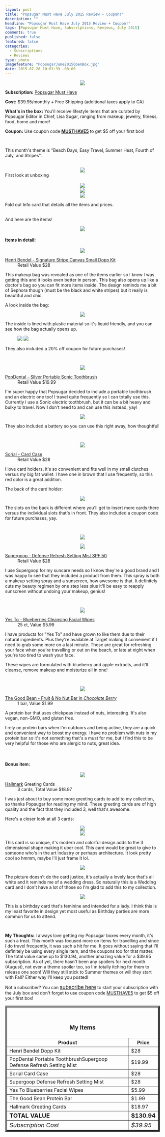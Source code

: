 ```yaml
---
layout: post
title: "Popsugar Must Have July 2015 Review + Coupon!"
description: ""
headline: "Popsugar Must Have July 2015 Review + Coupon!"
tags: [Popsugar Must Have, Subscriptions, Reviews, July 2015]
comments: true
published: false
featured: false
categories: 
  - Subscriptions
  - Reviews
type: photo
imagefeature: "PopsugarJune2015OpenBox.jpg"
date: 2015-07-28 10:01:39 -08:00
---
```


<center><img src='/images/PopsugarJuly2015Box.jpg'></center>
<p><b>Subscription:</b> <a href="http://popsugar-must-have.evyy.net/c/164125/137737/2706" target="_blank">Popsugar Must Have</a></p>
<p><b>Cost:</b> $39.95/monthly + Free Shipping (additional taxes apply to CA)</p>
<p><b>What's in the box:</b> You'll receive lifestyle items that are curated by Popsugar Editor in Chief, Lisa Sugar, ranging from makeup, jewelry, fitness, food, home and more!</p>
<p><b>Coupon:</b> Use coupon code <a href="http://popsugar-must-have.evyy.net/c/164125/137737/2706" target="_blank"><b>MUSTHAVE5</b></a> to get $5 off your first box!</p>
<br>

<p>This month's theme is "Beach Days, Easy Travel, Summer Heat, Fourth of July, and Stripes".</p>
<br>

<center><img src='/images/PopsugarJuly2015OpenBox.jpg'></center>
<figcaption>First look at unboxing</figcaption>
<br>

<center><img src='/images/PopsugarJuly2015Info.jpg'></center>
<center><img src='/images/PopsugarJuly2015Info2.jpg'></center>
<center><img src='/images/PopsugarJuly2015Info3.jpg'></center>
<p>Fold out Info card that details all the items and prices.</p>
<br>

<DT>And here are the items!</DT>
<p><center><img src='/images/PopsugarJuly2015Items.jpg'></center></p>

<H4>Items in detail:</H4>

<p><center><img src='/images/PopsugarJuly2015Bag.jpg'></center></p>

<DL>
<DT><a href="http://www.henribendel.com/signature-stripe-canvas-small-dopp-kit-27876711510193.html?cgid=travel_cosmetic&start=23" target="_blank">Henri Bendel - Signature Stripe Canvas Small Dopp Kit</a></DT>
<DD>Retail Value $28</DD>
</DL>

<p>This makeup bag was revealed as one of the items earlier so I knew I was getting this and it looks even better in person. This bag also opens up like a doctor's bag so you can fit more items inside. The design reminds me a bit of Sephora though (must be the black and white stripes) but it really is beautiful and chic.</p>

<p>A look inside the bag:</p>
<center><img src='/images/PopsugarJuly2015Bag2.jpg'></center>

<p>The inside is lined with plastic material so it's liquid friendly, and you can see how the bag actually opens up.</p>

<figure class="half">
      <img src="/images/PopsugarJuly2015HenriBendelCoupon1.jpg">
      <img src="/images/PopsugarJuly2015HenriBendelCoupon.jpg">
</figure>

<p>They also included a 20% off coupon for future purchases!</p>

<br>

<p><center><img src='/images/PopsugarJuly2015Toothbrush.jpg'></center></p>

<DL>
<DT><a href="https://popdental.com/product/silver-portable-sonic-toothbrush/" target="_blank">PopDental - Silver Portable Sonic Toothbrush</a></DT>
<DD>Retail Value $19.99</DD>
</DL>

<p>I'm super happy that Popsugar decided to include a portable toothbrush and an electric one too! I travel quite frequently so I can totally use this. Currently I use a Sonic electric toothbrush, but it can be a bit heavy and bulky to travel. Now I don't need to and can use this instead, yay!</p>

<center><img src='/images/PopsugarJuly2015Toothbrush2.jpg'></center>

<p>They also included a battery so you can use this right away, how thoughtful!</p>
<br>

<p><center><img src='/images/PopsugarJuly2015Sorial.jpg'></center></p>

<DL>
<DT><a href="http://www.pacificabeauty.com/makeup/eyes/enlighten-eye-brightening-shadow-palette?id=422" target="_blank">Sorial - Card Case</a></DT>
<DD>Retail Value $28</DD>
</DL>

<p>I love card holders, it's so convenient and fits well in my small clutches versus my big fat wallet. I have one in brown that I use frequently, so this red color is a great addition.</p>

<p>The back of the card holder:</p>
<center><img src='/images/PopsugarJuly2015Sorial2.jpg'></center>
<p>The slots on the back is different where you'll get to insert more cards there versus the individual slots that's in front. They also included a coupon code for future purchases, yay.</p>
<br>

<p><center><img src='/images/PopsugarJuly2015Supergoop.jpg'></center></p>
<center><img src='/images/PopsugarJuly2015Supergoop2.jpg'></center>
<DL>
<DT><a href="http://www.supergoop.com/shop/defense-refresh-setting-mist-spf-50/" target="_blank">Supergoop - Defense Refresh Setting Mist SPF 50</a></DT>
<DD>Retail Value $28</DD>
</DL>

<p>I use Supergoop for my suncare needs so I know they're a good brand and I was happy to see that they included a product from them. This spray is both a makeup setting spray and a sunscreen, how awesome is that. It definitely cuts my beauty regimen by one step less plus it'll be easy to reapply sunscreen without undoing your makeup, genius!</p>
<br>

<p><center><img src='/images/PopsugarJuly2015Wipes.jpg'></center></p>

<DL>
<DT><a href="http://www.yestocarrots.com/product/yes-to-blueberries-cleansing-facial-wipes--25ct?product_id=7331102" target="_blank">Yes To - Blueberries Cleansing Facial Wipes</a></DT>
<DD>25 ct, Value $5.99</DD>
</DL>

<p>I have products for "Yes To" and have grown to like them due to their natural ingredients. Plus they're available at Target making it convenient if I need to grab some more on a last minute. These are great for refreshing your face when you're travelling or out on the beach, or late at night when you're too tired to wash your face.</p>

<p>These wipes are formulated with blueberry and apple extracts, and it'll cleanse, remove makeup and moisturize all in one!</p>
<br>

<p><center><img src='/images/PopsugarJuly2015Bar.jpg'></center></p>

<DL>
<DT><a href="http://www.thegoodbean.com/bars/" target="_blank">The Good Bean - Fruit & No Nut Bar in <i>Chocolate Berry</i></a></DT>
<DD>1 bar, Value $1.99</DD>
</DL>

<p>A protein bar that uses chickpeas instead of nuts, interesting. It's also vegan, non-GMO, and gluten free.</p>

<p>I rely on protein bars when I'm outdoors and being active, they are a quick and convenient way to boost my energy. I have no problem with nuts in my protein bar so it's not something that's a must for me, but I find this to be very helpful for those who are alergic to nuts, great idea.</p>
<br>

<H4><i class="icon-gift"></i> Bonus item:</H4>

<p><center><img src='/images/PopsugarJuly2015Cards.jpg'></center></p>

<DL>
<DT><a href="http://www.hallmark.com" target="_blank">Hallmark</a> Greeting Cards</DT>
<DD>3 cards, Total Value $18.97</DD>
</DL>

<p>I was just about to buy some more greeting cards to add to my collection, so thanks Popsugar for reading my mind. These greeting cards are of high quality and the fact that they included 3, well that's awesome.</p>

<p>Here's a closer look at all 3 cards:</p>
<center><img src='/images/PopsugarJuly2015Card1.jpg'></center>
<center><img src='/images/PopsugarJuly2015Card2.jpg'></center>

<p>This card is so unique, it's modern and colorful design adds to the 3 dimensional shape making it uber cool. This card would be great to give to someone who's in the art industry or perhaps architecture. It look pretty cool so hmmm, maybe I'll just frame it lol.</p>

<center><img src='/images/PopsugarJuly2015Card4.jpg'></center>
<p>The picture doesn't do the card justice, it's actually a lovely lace that's all white and it reminds me of a wedding dress. So naturally this is a Wedding card and I don't have a lot of those so I'm glad to add this to my collection.</p>

<center><img src='/images/PopsugarJuly2015Card3.jpg'></center>
<p>This is a birthday card that's feminine and intended for a lady. I think this is my least favorite in design yet most useful as Birthday parties are more common for us to attend.</p>

<br>

<p><i class="icon-exclamation-sign"></i><b> My Thoughts:</b> I always love getting my Popsugar boxes every month, it's such a treat. This month was focused more on items for travelling and since I do travel frequently, it was such a hit for me. It goes without saying that I'll definitely be using every single item, and the coupons too for that matter. The total value came up to $130.94, another amazing value for a $39.95 subscription. As of yet, there hasn't been any spoilers for next month (August), not even a theme spoiler too, so I'm totally itching for them to release one soon! Will they still stick to Summer themes or will they start with Fall? Either way I'll keep you posted!</p>

<p>Not a subscriber? You can <a href="http://popsugar-must-have.evyy.net/c/164125/137737/2706" target="_blank"><big>subscribe here</big></a> to start your subscription with the July box and don't forget to use coupon code <a href="http://popsugar-must-have.evyy.net/c/164125/137737/2706" target="_blank">MUSTHAVE5</a> to get $5 off your first box!</p>

<TABLE  BORDER="5">
   <TR>
      <TH COLSPAN="2">
         <H3><BR><center>My Items</center></H3>
      </TH>
   </TR>
      <TH>Product</TH>
      <TH>Price</TH>
  <TR>
      <TD>Henri Bendel Dopp Kit</TD>
      <TD>$28</TD>
   </TR>
   <TR>
      <TD>PopDental Portable ToothbrushSupergoop Defense Refresh Setting Mist</TD>
      <TD>$19.99</TD>
   </TR>
    <TR>
      <TD>Sorial Card Case</TD>
      <TD>$28</TD>
   </TR>
    <TR>
      <TD>Supergoop Defense Refresh Setting Mist</TD>
      <TD>$28</TD>
   </TR>
    <TR>
      <TD>Yes To Blueberries Facial Wipes</TD>
      <TD>$5.99</TD>
   </TR>
   <TR>
      <TD>The Good Bean Protein Bar</TD>
      <TD>$1.99</TD>
   </TR>
   <TR>
      <TD>Hallmark Greeting Cards</TD>
      <TD>$18.97</TD>
   </TR>
   <TR>
      <TD><b><big>TOTAL VALUE</big></b></TD>
      <TD><b><big>$130.94</big></b></TD>
   </TR>
   <TR>
      <TD><i><big>Subscription Cost</big></i></TD>
      <TD><i><big>$39.95</big></i></TD>
   </TR>
</TABLE>
